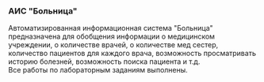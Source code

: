 <h3>АИС "Больница"</h3>
Автоматизированная информационная система "Больница" предназначена для обобщения информации о медицинском учреждении, о количестве врачей, о количестве мед сестер, количество пациентов для каждого врача, возможность просматривать историю болезней, возможность поиска пациента и т.д.<br>
Все работы по лабораторным заданиям выполнены.
